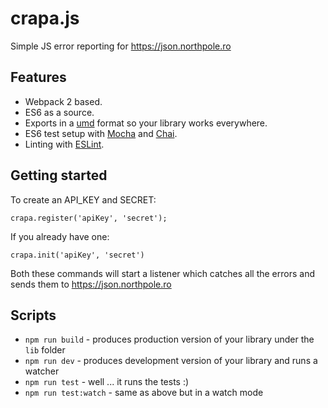 # crapa.js

Simple JS error reporting for https://json.northpole.ro

## Features

* Webpack 2 based.
* ES6 as a source.
* Exports in a [umd](https://github.com/umdjs/umd) format so your library works everywhere.
* ES6 test setup with [Mocha](http://mochajs.org/) and [Chai](http://chaijs.com/).
* Linting with [ESLint](http://eslint.org/).

## Getting started

To create an API_KEY and SECRET:

```
crapa.register('apiKey', 'secret');
```

If you already have one:

```
crapa.init('apiKey', 'secret')
```

Both these commands will start a listener which catches all the errors
and sends them to https://json.northpole.ro

## Scripts

* `npm run build` - produces production version of your library under the `lib` folder
* `npm run dev` - produces development version of your library and runs a watcher
* `npm run test` - well ... it runs the tests :)
* `npm run test:watch` - same as above but in a watch mode
